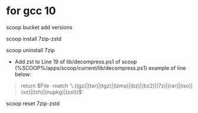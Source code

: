 # for gcc 10

scoop bucket add versions

scoop install 7zip-zstd

scoop uninstall 7zip

* Add zst to Line 19 of lib/decompress.ps1 of scoop (%SCOOP%/apps/scoop/current/lib/decompress.ps1) example of line below:

> return $File -match '\.((gz)|(tar)|(tgz)|(lzma)|(bz)|(bz2)|(7z)|(rar)|(iso)|(xz)|(lzh)|(nupkg)|(zst))$'

scoop reset 7zip-zstd
